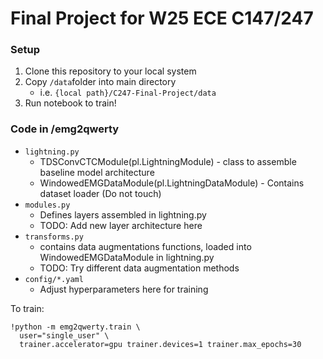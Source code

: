 # Final Project for W25 ECE C147/247

### Setup
1) Clone this repository to your local system
2) Copy ```/data```folder into main directory 
    - i.e. ```{local path}/C247-Final-Project/data```
3) Run notebook to train!

### Code in /emg2qwerty
- ```lightning.py```
    - TDSConvCTCModule(pl.LightningModule) - class to assemble baseline model architecture
    - WindowedEMGDataModule(pl.LightningDataModule) - Contains dataset loader (Do not touch)
- ```modules.py```
    - Defines layers assembled in lightning.py
    - TODO: Add new layer architecture here
- ```transforms.py```
    - contains data augmentations functions, loaded into WindowedEMGDataModule in lightning.py
    - TODO: Try different data augmentation methods
- ```config/*.yaml```
    - Adjust hyperparameters here for training

To train:
```
!python -m emg2qwerty.train \
  user="single_user" \
  trainer.accelerator=gpu trainer.devices=1 trainer.max_epochs=30
```